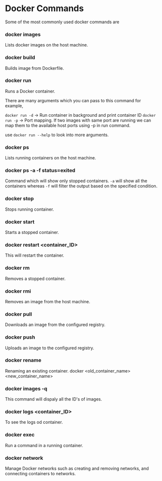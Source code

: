 # Docker Commands

Some of the most commonly used docker commands are

### docker images

Lists docker images on the host machine.

### docker build

Builds image from Dockerfile.

### docker run

Runs a Docker container.

There are many arguments which you can pass to this command for example,

`docker run -d` -> Run container in background and print container ID
`docker run -p` -> Port mapping. If two images with same port are running we can map them to the available host ports using -p in run command.

use `docker run --help` to look into more arguments.

### docker ps

Lists running containers on the host machine.

### docker ps -a -f status=exited

Command which will show only stopped containers. `-a` will show all the containers whereas `-f` will filter the output based on the specified condition.

### docker stop

Stops running container.

### docker start

Starts a stopped container.

### docker restart <container_ID>

This will restart the container.

### docker rm

Removes a stopped container.

### docker rmi

Removes an image from the host machine.

### docker pull

Downloads an image from the configured registry.

### docker push

Uploads an image to the configured registry.

### docker rename

Renaming an existing container. docker <old_container_name> <new_container_name>

### docker images -q

This command will dispaly all the ID's of images.

### docker logs <container_ID>

To see the logs od container.

### docker exec

Run a command in a running container.

### docker network

Manage Docker networks such as creating and removing networks, and connecting containers to networks.
